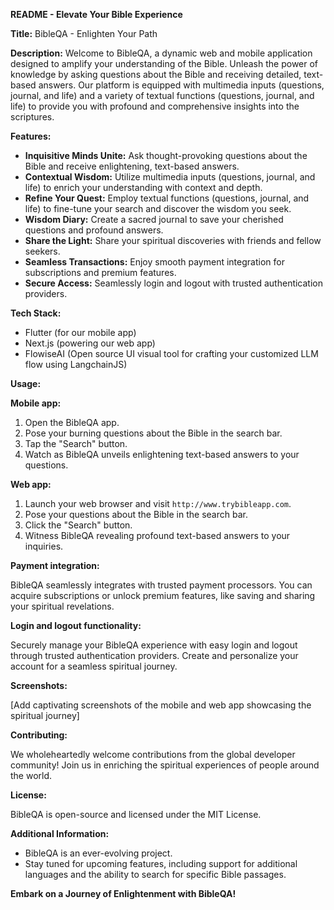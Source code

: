 **README - Elevate Your Bible Experience**

**Title:** BibleQA - Enlighten Your Path

**Description:** Welcome to BibleQA, a dynamic web and mobile application designed to amplify your understanding of the Bible. Unleash the power of knowledge by asking questions about the Bible and receiving detailed, text-based answers. Our platform is equipped with multimedia inputs (questions, journal, and life) and a variety of textual functions (questions, journal, and life) to provide you with profound and comprehensive insights into the scriptures.

**Features:**

* **Inquisitive Minds Unite:** Ask thought-provoking questions about the Bible and receive enlightening, text-based answers.
* **Contextual Wisdom:** Utilize multimedia inputs (questions, journal, and life) to enrich your understanding with context and depth.
* **Refine Your Quest:** Employ textual functions (questions, journal, and life) to fine-tune your search and discover the wisdom you seek.
* **Wisdom Diary:** Create a sacred journal to save your cherished questions and profound answers.
* **Share the Light:** Share your spiritual discoveries with friends and fellow seekers.
* **Seamless Transactions:** Enjoy smooth payment integration for subscriptions and premium features.
* **Secure Access:** Seamlessly login and logout with trusted authentication providers.

**Tech Stack:**

* Flutter (for our mobile app)
* Next.js (powering our web app)
* FlowiseAI (Open source UI visual tool for crafting your customized LLM flow using LangchainJS)

**Usage:**

**Mobile app:**

1. Open the BibleQA app.
2. Pose your burning questions about the Bible in the search bar.
3. Tap the "Search" button.
4. Watch as BibleQA unveils enlightening text-based answers to your questions.

**Web app:**

1. Launch your web browser and visit `http://www.trybibleapp.com`.
2. Pose your questions about the Bible in the search bar.
3. Click the "Search" button.
4. Witness BibleQA revealing profound text-based answers to your inquiries.

**Payment integration:**

BibleQA seamlessly integrates with trusted payment processors. You can acquire subscriptions or unlock premium features, like saving and sharing your spiritual revelations.

**Login and logout functionality:**

Securely manage your BibleQA experience with easy login and logout through trusted authentication providers. Create and personalize your account for a seamless spiritual journey.

**Screenshots:**

[Add captivating screenshots of the mobile and web app showcasing the spiritual journey]

**Contributing:**

We wholeheartedly welcome contributions from the global developer community! Join us in enriching the spiritual experiences of people around the world.

**License:**

BibleQA is open-source and licensed under the MIT License.

**Additional Information:**

* BibleQA is an ever-evolving project.
* Stay tuned for upcoming features, including support for additional languages and the ability to search for specific Bible passages.

**Embark on a Journey of Enlightenment with BibleQA!**
